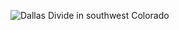 ![Dallas Divide in southwest Colorado](https://www.bing.com/th?id=OHR.SWColorado_EN-US1870553135_1920x1080.jpg&rf=LaDigue_1920x1080.jpg&pid=hp)
